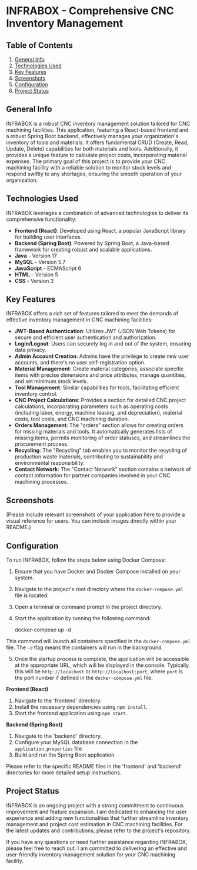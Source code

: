 # INFRABOX - Comprehensive CNC Inventory Management

## Table of Contents

1. [General Info](#general-info)
2. [Technologies Used](#technologies-used)
3. [Key Features](#key-features)
4. [Screenshots](#screenshots)
5. [Configuration](#configuration)
6. [Project Status](#project-status)

## General Info

INFRABOX is a robust CNC inventory management solution tailored for CNC machining facilities. This application, featuring a React-based frontend and a robust Spring Boot backend, effectively manages your organization's inventory of tools and materials. It offers fundamental CRUD (Create, Read, Update, Delete) capabilities for both materials and tools. Additionally, it provides a unique feature to calculate project costs, incorporating material expenses. The primary goal of this project is to provide your CNC machining facility with a reliable solution to monitor stock levels and respond swiftly to any shortages, ensuring the smooth operation of your organization.

## Technologies Used

INFRABOX leverages a combination of advanced technologies to deliver its comprehensive functionality:

- **Frontend (React)**: Developed using React, a popular JavaScript library for building user interfaces.
- **Backend (Spring Boot)**: Powered by Spring Boot, a Java-based framework for creating robust and scalable applications.
- **Java** - Version 17
- **MySQL** - Version 5.7
- **JavaScript** - ECMAScript 6
- **HTML** - Version 5
- **CSS** - Version 3

## Key Features

INFRABOX offers a rich set of features tailored to meet the demands of effective inventory management in CNC machining facilities:

- **JWT-Based Authentication**: Utilizes JWT (JSON Web Tokens) for secure and efficient user authentication and authorization.
- **Login/Logout**: Users can securely log in and out of the system, ensuring data privacy.
- **Admin Account Creation**: Admins have the privilege to create new user accounts, and there's no user self-registration option.
- **Material Management**: Create material categories, associate specific items with precise dimensions and price attributes, manage quantities, and set minimum stock levels.
- **Tool Management**: Similar capabilities for tools, facilitating efficient inventory control.
- **CNC Project Calculations**: Provides a section for detailed CNC project calculations, incorporating parameters such as operating costs (including labor, energy, machine leasing, and depreciation), material costs, tool costs, and CNC machining duration.
- **Orders Management**: The "orders" section allows for creating orders for missing materials and tools. It automatically generates lists of missing items, permits monitoring of order statuses, and streamlines the procurement process.
- **Recycling**: The "Recycling" tab enables you to monitor the recycling of production waste materials, contributing to sustainability and environmental responsibility.
- **Contact Network**: The "Contact Network" section contains a network of contact information for partner companies involved in your CNC machining processes.

## Screenshots

(Please include relevant screenshots of your application here to provide a visual reference for users. You can include images directly within your README.)

## Configuration

To run INFRABOX, follow the steps below using Docker Compose:

1. Ensure that you have Docker and Docker Compose installed on your system.

2. Navigate to the project's root directory where the `docker-compose.yml` file is located.

3. Open a terminal or command prompt in the project directory.

4. Start the application by running the following command:

   docker-compose up -d

This command will launch all containers specified in the `docker-compose.yml` file. The `-d` flag means the containers will run in the background.

5. Once the startup process is complete, the application will be accessible at the appropriate URL, which will be displayed in the console. Typically, this will be `http://localhost` or `http://localhost:port`, where `port` is the port number if defined in the `docker-compose.yml` file.

**Frontend (React)**

1. Navigate to the 'frontend' directory.
2. Install the necessary dependencies using `npm install`.
3. Start the frontend application using `npm start`.

**Backend (Spring Boot)**

1. Navigate to the 'backend' directory.
2. Configure your MySQL database connection in the `application.properties` file.
3. Build and run the Spring Boot application.

Please refer to the specific README files in the 'frontend' and 'backend' directories for more detailed setup instructions.

## Project Status

INFRABOX is an ongoing project with a strong commitment to continuous improvement and feature expansion. I am dedicated to enhancing the user experience and adding new functionalities that further streamline inventory management and project cost estimation in CNC machining facilities. For the latest updates and contributions, please refer to the project's repository.

If you have any questions or need further assistance regarding INFRABOX, please feel free to reach out. I am committed to delivering an effective and user-friendly inventory management solution for your CNC machining facility.
